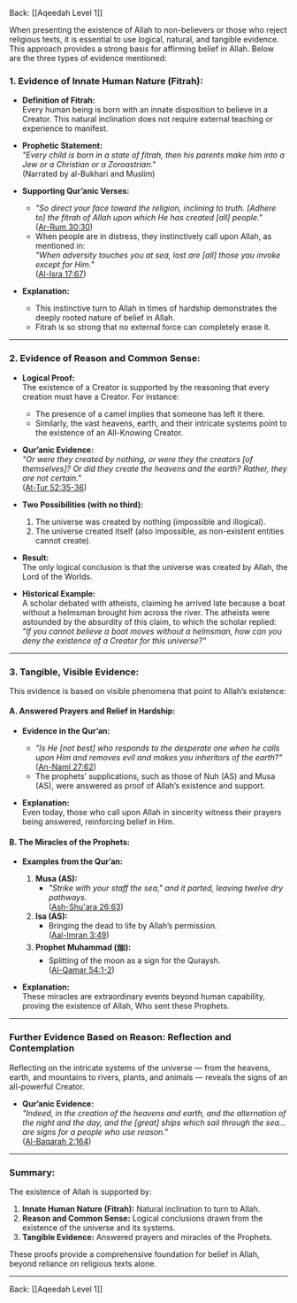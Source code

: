 Back: [[Aqeedah Level 1]]

When presenting the existence of Allah to non-believers or those who reject religious texts, it is essential to use logical, natural, and tangible evidence. This approach provides a strong basis for affirming belief in Allah. Below are the three types of evidence mentioned:

### **1. Evidence of Innate Human Nature (Fitrah):**  

- **Definition of Fitrah:**  
  Every human being is born with an innate disposition to believe in a Creator. This natural inclination does not require external teaching or experience to manifest.

- **Prophetic Statement:**  
  *"Every child is born in a state of fitrah, then his parents make him into a Jew or a Christian or a Zoroastrian."*  
  (Narrated by al-Bukhari and Muslim)

- **Supporting Qur’anic Verses:**  
  - *"So direct your face toward the religion, inclining to truth. [Adhere to] the fitrah of Allah upon which He has created [all] people."*  
    ([Ar-Rum 30:30](https://quran.com/30/30))  
  - When people are in distress, they instinctively call upon Allah, as mentioned in:  
    *"When adversity touches you at sea, lost are [all] those you invoke except for Him."*  
    ([Al-Isra 17:67](https://quran.com/17/67))  

- **Explanation:**  
  - This instinctive turn to Allah in times of hardship demonstrates the deeply rooted nature of belief in Allah.  
  - Fitrah is so strong that no external force can completely erase it.  

---

### **2. Evidence of Reason and Common Sense:**  

- **Logical Proof:**  
  The existence of a Creator is supported by the reasoning that every creation must have a Creator. For instance:  
  - The presence of a camel implies that someone has left it there.  
  - Similarly, the vast heavens, earth, and their intricate systems point to the existence of an All-Knowing Creator.  

- **Qur’anic Evidence:**  
  *"Or were they created by nothing, or were they the creators [of themselves]? Or did they create the heavens and the earth? Rather, they are not certain."*  
  ([At-Tur 52:35-36](https://quran.com/52/35-36))

- **Two Possibilities (with no third):**  
  1. The universe was created by nothing (impossible and illogical).  
  2. The universe created itself (also impossible, as non-existent entities cannot create).  

- **Result:**  
  The only logical conclusion is that the universe was created by Allah, the Lord of the Worlds.  

- **Historical Example:**  
  A scholar debated with atheists, claiming he arrived late because a boat without a helmsman brought him across the river. The atheists were astounded by the absurdity of this claim, to which the scholar replied:  
  *"If you cannot believe a boat moves without a helmsman, how can you deny the existence of a Creator for this universe?"*  

---

### **3. Tangible, Visible Evidence:**  

This evidence is based on visible phenomena that point to Allah’s existence:  

#### **A. Answered Prayers and Relief in Hardship:**  
- **Evidence in the Qur’an:**  
  - *"Is He [not best] who responds to the desperate one when he calls upon Him and removes evil and makes you inheritors of the earth?"*  
    ([An-Naml 27:62](https://quran.com/27/62))  
  - The prophets’ supplications, such as those of Nuh (AS) and Musa (AS), were answered as proof of Allah’s existence and support.

- **Explanation:**  
  Even today, those who call upon Allah in sincerity witness their prayers being answered, reinforcing belief in Him.  

#### **B. The Miracles of the Prophets:**  
- **Examples from the Qur’an:**  
  1. **Musa (AS):**  
     - *"Strike with your staff the sea," and it parted, leaving twelve dry pathways.*  
       ([Ash-Shu'ara 26:63](https://quran.com/26/63))  
  2. **Isa (AS):**  
     - Bringing the dead to life by Allah’s permission.  
       ([Aal-Imran 3:49](https://quran.com/3/49))  
  3. **Prophet Muhammad (ﷺ):**  
     - Splitting of the moon as a sign for the Quraysh.  
       ([Al-Qamar 54:1-2](https://quran.com/54/1-2))  

- **Explanation:**  
  These miracles are extraordinary events beyond human capability, proving the existence of Allah, Who sent these Prophets.  

---

### **Further Evidence Based on Reason: Reflection and Contemplation**  
Reflecting on the intricate systems of the universe — from the heavens, earth, and mountains to rivers, plants, and animals — reveals the signs of an all-powerful Creator.  

- **Qur’anic Evidence:**  
  *"Indeed, in the creation of the heavens and earth, and the alternation of the night and the day, and the [great] ships which sail through the sea... are signs for a people who use reason."*  
  ([Al-Baqarah 2:164](https://quran.com/2/164))  

---

### **Summary:**  
The existence of Allah is supported by:  
1. **Innate Human Nature (Fitrah):** Natural inclination to turn to Allah.  
2. **Reason and Common Sense:** Logical conclusions drawn from the existence of the universe and its systems.  
3. **Tangible Evidence:** Answered prayers and miracles of the Prophets.  

These proofs provide a comprehensive foundation for belief in Allah, beyond reliance on religious texts alone.  

---
Back: [[Aqeedah Level 1]]
